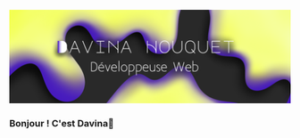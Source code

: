![](https://github.com/davinahouquet/davinahouquet/blob/main/davina_houquet_cover.png)

### Bonjour ! C'est Davina👋

